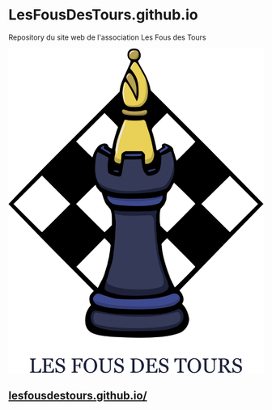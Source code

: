 # LesFousDesTours.github.io

Repository du site web de l'association Les Fous des Tours

![](images/Logo_final_vect.svg)
## [lesfousdestours.github.io/](https://lesfousdestours.github.io/)

